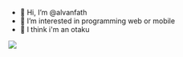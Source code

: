 - 👋 Hi, I’m @alvanfath
- 👀 I’m interested in programming web or mobile
- 🌱 I think i'm an otaku



![](https://i.pinimg.com/originals/1d/d2/09/1dd2095b4bb6919583a64c1d245856bb.gif)

<!---
alvanfath/alvanfath is a ✨ special ✨ repository because its `README.md` (this file) appears on your GitHub profile.
You can click the Preview link to take a look at your changes.
--->
